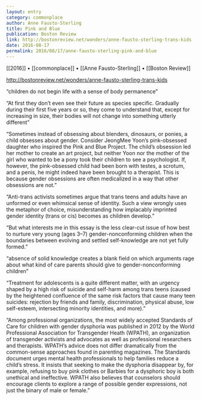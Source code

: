 ```yaml
---
layout: entry
category: commonplace
author: Anne Fausto-Sterling
title: Pink and Blue
publication: Boston Review
link: http://bostonreview.net/wonders/anne-fausto-sterling-trans-kids
date: 2016-08-17
permalink: 2016/08/17/anne-fausto-sterling-pink-and-blue
---
```


[[2016]] • [[commonplace]] • [[Anne Fausto-Sterling]] • [[Boston Review]]

http://bostonreview.net/wonders/anne-fausto-sterling-trans-kids

“children do not begin life with a sense of body permanence”

“At first they don’t even see their future as species specific. Gradually during their first five years or so, they come to understand that, except for increasing in size, their bodies will not change into something utterly different”

“Sometimes instead of obsessing about blenders, dinosaurs, or ponies, a child obsesses about gender. Consider JeongMee Yoon’s pink-obsessed daughter who inspired the Pink and Blue Project. The child’s obsession led her mother to create an art project, but neither Yoon nor the mother of the girl who wanted to be a pony took their children to see a psychologist. If, however, the pink-obsessed child had been born with testes, a scrotum, and a penis, he might indeed have been brought to a therapist. This is because gender obsessions are often medicalized in a way that other obsessions are not.”

“Anti-trans activists sometimes argue that trans teens and adults have an unformed or even whimsical sense of identity. Such a view wrongly uses the metaphor of choice, misunderstanding how implacably imprinted gender identity (trans or cis) becomes as children develop.”

“But what interests me in this essay is the less clear-cut issue of how best to nurture very young (ages 3–7) gender-nonconforming children when the boundaries between evolving and settled self-knowledge are not yet fully formed.”

“absence of solid knowledge creates a blank field on which arguments rage about what kind of care parents should give to gender-nonconforming children”

“Treatment for adolescents is a quite different matter, with an urgency shaped by a high risk of suicide and self-harm among trans teens (caused by the heightened confluence of the same risk factors that cause many teen suicides: rejection by friends and family, discrimination, physical abuse, low self-esteem, intersecting minority identities, and more).”

“Among professional organizations, the most widely accepted Standards of Care for children with gender dysphoria was published in 2012 by the World Professional Association for Transgender Heath (WPATH), an organization of transgender activists and advocates as well as professional researchers and therapists. WPATH’s advice does not differ dramatically from the common-sense approaches found in parenting magazines. The Standards document urges mental health professionals to help families reduce a child’s stress. It insists that seeking to make the dysphoria disappear by, for example, refusing to buy pink clothes or Barbies for a dysphoric boy is both unethical and ineffective. WPATH also believes that counselors should encourage clients to explore a range of possible gender expressions, not just the binary of male or female.”
